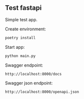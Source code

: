 ## Test fastapi

Simple test app.

Create environment:
```python
poetry install
```

Start app:
```python
python main.py
```

Swagger endpoint:
```
http://localhost:8000/docs
```

Swagger json endpoint:
```
http://localhost:8000/openapi.json
```